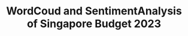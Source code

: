  <div align="center"><h1>WordCoud and SentimentAnalysis of Singapore Budget 2023</h1></div
                                                              
